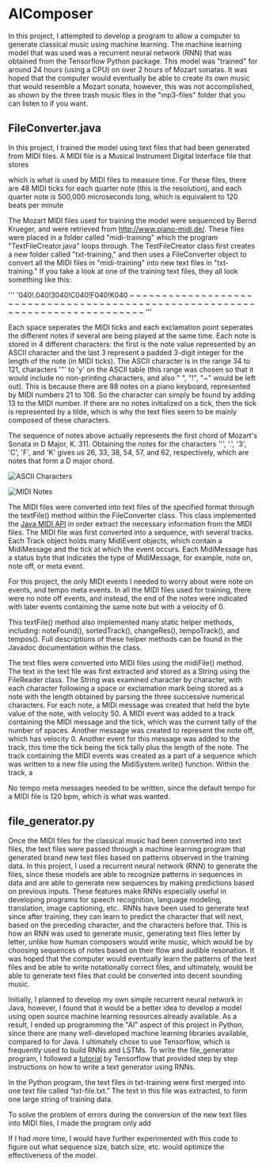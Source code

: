# AIComposer

In this project, I attempted to develop a program to allow a computer to generate classical music using machine learning. The machine learning model that was used was a recurrent neural network (RNN) that was obtained from the Tensorflow Python package. This model was "trained" for around 24 hours (using a CPU) on over 2 hours of Mozart sonatas. It was hoped that the computer would eventually be able to create its own music that would resemble a Mozart sonata, however, this was not accomplished, as shown by the three trash music files in the "mp3-files" folder that you can listen to if you want.


## FileConverter.java

In this project, I trained the model using text files that had been generated from MIDI files. A MIDI file is a Musical Instrument Digital Interface file that stores 

which is what is used by MIDI files to measure time. For these files, there are 48 MIDI ticks for each quarter note (this is the resolution), and each quarter note is 500,000 microseconds long, which is equivalent to 120 beats per minute

The Mozart MIDI files used for training the model were sequenced by Bernd Krueger, and were retrieved from http://www.piano-midi.de/. These files were placed in a folder called "midi-training" which the program "TextFileCreator.java" loops through. The TestFileCreator class first creates a new folder called "txt-training," and then uses a FileConverter object to convert all the MIDI files in "midi-training" into new text files in "txt-training." If you take a look at one of the training text files, they all look something like this: 

'''
'040!.040!3040!C040!F040!K040 ~ ~ ~ ~ ~ ~ ~ ~ ~ ~ ~ ~ ~ ~ ~ ~ ~ ~ ~ ~ ~ ~ ~ ~ ~ ~ ~ ~ ~ ~ ~ ~ ~ ~ ~ ~ ~ ~ ~ ~ ~ ~ ~ ~ ~ ~ ~ ~ ~ ~ ~ ~ ~ ~ ~ ~ ~ ~ ~ ~ ~ ~ ~ ~ ~ ~ ~ ~ ~ ~ ~ ~ ~ ~ ~ ~ ~ ~ 
'''

Each space seperates the MIDI ticks and each exclamation point seperates the different notes if several are being played at the same time. Each note is stored in 4 different characters: the first is the note value represented by an ASCII character and the last 3 represent a padded 3-digit integer for the length of the note (in MIDI ticks). The ASCII character is in the range 34 to 121, characters '"' to 'y' on the ASCII table (this range was chosen so that it would include no non-printing characters, and also " ", "!", "~" would be left out). This is because there are 88 notes on a piano keyboard, represented by MIDI numbers 21 to 108. So the character can simply be found by adding 13 to the MIDI number. If there are no notes initialized on a tick, then the tick is represented by a tilde, which is why the text files seem to be mainly composed of these characters.

The sequence of notes above actually represents the first chord of Mozart's Sonata in D Major, K. 311. Obtaining the notes for the characters ''', '.', '3', 'C', 'F', and 'K' gives us 26, 33, 38, 54, 57, and 62, respectively, which are notes that form a D major chord.

![ASCII Characters](http://www.asciitable.com/index/asciifull.gif)

![MIDI Notes](https://newt.phys.unsw.edu.au/jw/graphics/notes.GIF)

The MIDI files were converted into text files of the specified format through the textFile() method within the FileConverter class. This class implemented the [Java MIDI API](https://docs.oracle.com/javase/7/docs/api/javax/sound/midi/package-summary.html) in order extract the necessary information from the MIDI files. The MIDI file was first converted into a sequence, with several tracks. Each Track object holds many MidiEvent objects, which contain a MidiMessage and the tick at which the event occurs. Each MidiMessage has a status byte that indicates the type of MidiMessage, for example, note on, note off, or meta event.

For this project, the only MIDI events I needed to worry about were note on events, and tempo meta events. In all the MIDI files used for training, there were no note off events, and instead, the end of the notes were indicated with later events containing the same note but with a velocity of 0. 



This textFile() method also implemented many static helper methods, including: noteFound(), sortedTrack(), changeRes(), tempoTrack(), and tempos(). Full descriptions of these helper methods can be found in the Javadoc documentation within the class.

The text files were converted into MIDI files using the midiFile() method. The text in the text file was first extracted and stored as a String using the FileReader class. The String was examined character by character, with each character following a space or exclamation mark being stored as a note with the length obtained by parsing the three successive numerical characters. For each note, a MIDI message was created that held the byte value of the note, with velocity 50. A MIDI event was added to a track containing the MIDI message and the tick, which was the current tally of the number of spaces. Another message was created to represent the note off, which has velocity 0. Another event for this message was added to the track, this time the tick being the tick tally plus the length of the note. The track containing the MIDI events was created as a part of a sequence which was written to a new file using the MidiSystem.write() function. Within the track, a  

No tempo meta messages needed to be written, since the default tempo for a MIDI file is 120 bpm, which is what was wanted.


## file_generator.py

Once the MIDI files for the classical music had been converted into text files, the text files were passed through a machine learning program that generated brand new text files based on patterns observed in the training data. In this project, I used a recurrent neural network (RNN) to generate the files, since these models are able to recognize patterns in sequences in data and are able to generate new sequences by making predictions based on previous inputs. These features make RNNs especially useful in developing programs for speech recognition, language modeling, translation, image captioning, etc.. RNNs have been used to generate text since after training, they can learn to predict the character that will next, based on the preceding character, and the characters before that. This is how an RNN was used to generate music, generating text files letter by letter, unlike how human composers would write music, which would be by choosing sequences of notes based on their flow and audible resonation. It was hoped that the computer would eventually learn the patterns of the text files and be able to write notationally correct files, and ultimately, would be able to generate text files that could be converted into decent sounding music. 

Initially, I planned to develop my own simple recurrent neural network in Java, however, I found that it would be a better idea to develop a model using open source machine learning resources already available. As a result, I ended up programming the "AI" aspect of this project in Python, since there are many well-developed machine learning libraries available, compared to for Java. I ultimately chose to use Tensorflow, which is frequently used to build RNNs and LSTMs. To write the file_generator program, I followed a [tutorial](https://www.tensorflow.org/tutorials/sequences/text_generation) by Tensorflow that provided step by step instructions on how to write a text generator using RNNs.

In the Python program, the text files in txt-training were first merged into one text file called “txt-file.txt.” The text in this file was extracted, to form one large string of training data. 

To solve the problem of errors during the conversion of the new text files into MIDI files, I made the program only add  

 

If I had more time, I would have further experimented with this code to figure out what sequence size, batch size, etc. would optimize the effectiveness of the model. 
